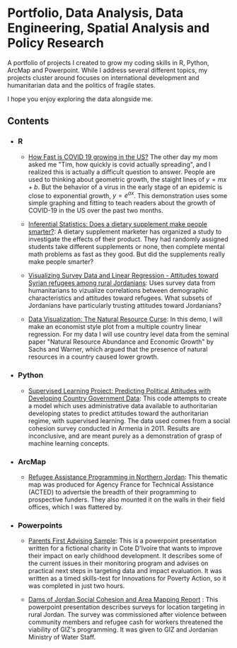 # Portfolio, Data Analysis, Data Engineering, Spatial Analysis and Policy Research
A portfolio of projects I created to grow my coding skills in R, Python, ArcMap and Powerpoint. While I address several different topics, my projects cluster around  focuses on international development and humanitarian data and the politics of fragile states.

I hope you enjoy exploring the data alongside me.

## Contents

- ### R

     - [How Fast is COVID 19 growing in the US?](https://rpubs.com/tliptrot/596250) The other day my mom asked me "Tim, how quickly is covid actually spreading", and I realized this is actually a difficult question to answer. People are used to thinking about geometric growth, the staight lines of $y = mx + b$. But the behavior of a virus in the early stage of an epidemic is close to exponential growth, $y = e^{ax}$. This demonstration uses some simple graphing and fitting to teach readers about the growth of COVID-19 in the US over the past two months.
     
     - [Inferential Statistics: Does a dietary supplement make people smarter?](https://rpubs.com/tliptrot/581110): A dietary supplement marketer has organized a study to investigate the effects of their product. They had randomly assigned students take different supplements or none, then complete mental math problems as fast as they good. But did the supplements really make people smarter?

     - [Visualizing Survey Data and Linear Regression - Attitudes toward Syrian refugees among rural Jordanians](https://rpubs.com/tliptrot/567264): Uses survey data from humanitarians to vizualize correlations between demographic characteristics and attitudes toward refugees. What subsets of Jordanians have particularly trusting attitudes toward Jordanians?

     - [Data Visualization: The Natural Resource Curse](https://rpubs.com/tliptrot/593873): In this demo, I will make an economist style plot from a multiple country linear regression. For my data I will use country level data from the seminal paper "Natural Resource Abundance and Economic Growth" by Sachs and Warner, which argued that the presence of natural resources in a country caused lower growth.
     
- ### Python

     - [Supervised Learning Project: Predicting Political Attitudes with Developing Country Government Data](https://github.com/tliptrot/data_sci/blob/master/Python/supervised_learning_project:_predictiving_politicla_attitudes.ipynb): This code attempts to create a model which uses administrative data available to authoritarian developing states to predict attitudes toward the authoritarian regime, with supervised learning. The data used comes from a social cohesion survey conducted in Armenia in 2011. Results are inconclusive, and are meant purely as a demonstration of grasp of machine learning concepts.

- ### ArcMap

     - [Refugee Assistance Programming in Northern Jordan](https://github.com/tliptrot/data_sci/blob/master/spatiala_analysis_and_visualization/Reach%20Mafraq%20local%20map_28.pdf): This thematic map was produced for Agency France for Technical Assistance (ACTED) to advertsie the breadth of their programming to prospective funders. They also mounted it on the walls in their field offices, which I was flattered by.
     
- ### Powerpoints

	- [Parents First Advising Sample](https://github.com/casbahboy/Non-Profit-Research/blob/master/Parents%20First%20M%26E%20Advising%20Sample.pptx): This is a powerpoint presentation written for a fictional charity in Cote D'Ivoire that wants to improve their impact on early childhood development. It describes some of the current issues in their monitoring program and advises on practical next steps in targeting data and impact evaluation. It was written as a timed skills-test for Innovations for Poverty Action, so it was completed in just two hours.

  - [Dams of Jordan Social Cohesion and Area Mapping Report](https://github.com/casbahboy/Non-Profit-Research/blob/master/Dams%20of%20Jordan%20Social%20Cohesion%20and%20Area%20Mapping%20Report.pptx) : This powerpoint presentation describes surveys for location targeting in rural Jordan. The survey was commissioned after violence between community members and refugee cash for workers threatened the viability of GIZ's programming. It was given to GIZ and Jordanian Ministry of Water Staff.
